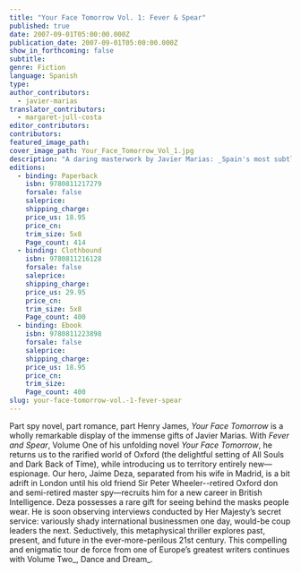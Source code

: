 ```yaml
---
title: "Your Face Tomorrow Vol. 1: Fever & Spear"
published: true
date: 2007-09-01T05:00:00.000Z
publication_date: 2007-09-01T05:00:00.000Z
show_in_forthcoming: false
subtitle:
genre: Fiction
language: Spanish
type:
author_contributors:
  - javier-marias
translator_contributors:
  - margaret-jull-costa
editor_contributors:
contributors:
featured_image_path:
cover_image_path: Your_Face_Tomorrow_Vol_1.jpg
description: "A daring masterwork by Javier Marias: _Spain's most subtle and gifted writer_ (The Boston Globe) "
editions:
  - binding: Paperback
    isbn: 9780811217279
    forsale: false
    saleprice:
    shipping_charge:
    price_us: 18.95
    price_cn:
    trim_size: 5x8
    Page_count: 414
  - binding: Clothbound
    isbn: 9780811216128
    forsale: false
    saleprice:
    shipping_charge:
    price_us: 29.95
    price_cn:
    trim_size: 5x8
    Page_count: 400
  - binding: Ebook
    isbn: 9780811223898
    forsale: false
    saleprice:
    shipping_charge:
    price_us: 18.95
    price_cn:
    trim_size:
    Page_count: 400
slug: your-face-tomorrow-vol.-1-fever-spear
---
```


Part spy novel, part romance, part Henry James, _Your Face Tomorrow_ is a wholly remarkable display of the immense gifts of Javier Marias. With _Fever and Spear_, Volume One of his unfolding novel _Your Face Tomorrow_, he returns us to the rarified world of Oxford (the delightful setting of All Souls and Dark Back of Time), while introducing us to territory entirely new—espionage. Our hero, Jaime Deza, separated from his wife in Madrid, is a bit adrift in London until his old friend Sir Peter Wheeler--retired Oxford don and semi-retired master spy—recruits him for a new career in British Intelligence. Deza possesses a rare gift for seeing behind the masks people wear. He is soon observing interviews conducted by Her Majesty’s secret service: variously shady international businessmen one day, would-be coup leaders the next. Seductively, this metaphysical thriller explores past, present, and future in the ever-more-perilous 21st century. This compelling and enigmatic tour de force from one of Europe’s greatest writers continues with Volume Two_, Dance and Dream_.

